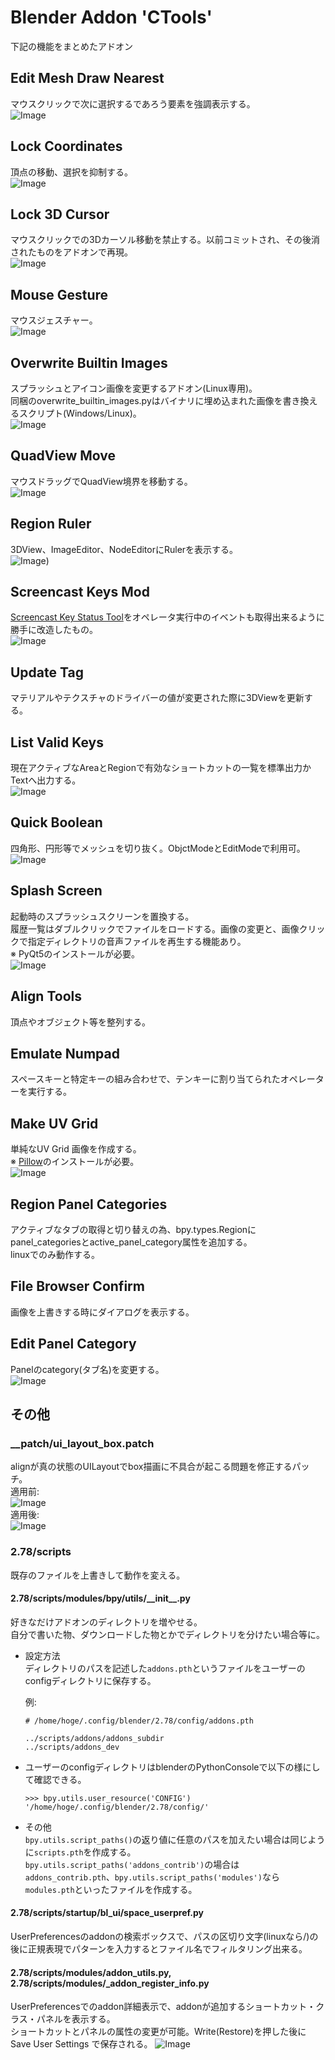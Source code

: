 # Blender Addon 'CTools'

下記の機能をまとめたアドオン

## Edit Mesh Draw Nearest
マウスクリックで次に選択するであろう要素を強調表示する。  
![Image](__images/drawnear.jpg)

## Lock Coordinates
頂点の移動、選択を抑制する。  
![Image](__images/lockcoords.jpg)

## Lock 3D Cursor
マウスクリックでの3Dカーソル移動を禁止する。以前コミットされ、その後消されたものをアドオンで再現。  
![Image](__images/lockcursor.jpg)

## Mouse Gesture
マウスジェスチャー。  
![Image](__images/gesture.jpg)

## Overwrite Builtin Images
スプラッシュとアイコン画像を変更するアドオン(Linux専用)。  
同梱のoverwrite_builtin_images.pyはバイナリに埋め込まれた画像を書き換えるスクリプト(Windows/Linux)。  
![Image](__images/splash.jpg)

## QuadView Move
マウスドラッグでQuadView境界を移動する。  
![Image](__images/quad.jpg)

## Region Ruler
3DView、ImageEditor、NodeEditorにRulerを表示する。  
![Image](__images/ruler.jpg))

## Screencast Keys Mod
[Screencast Key Status Tool](http://wiki.blender.org/index.php/Extensions:2.6/Py/Scripts/3D_interaction/Screencast_Key_Status_Tool "Screencast Key Status Tool")をオペレータ実行中のイベントも取得出来るように勝手に改造したもの。  
![Image](__images/screencast.jpg)

## Update Tag
マテリアルやテクスチャのドライバーの値が変更された際に3DViewを更新する。

## List Valid Keys
現在アクティブなAreaとRegionで有効なショートカットの一覧を標準出力かTextへ出力する。  
![Image](__images/listvalidkeys.jpg)

## Quick Boolean
四角形、円形等でメッシュを切り抜く。ObjctModeとEditModeで利用可。  
![Image](__images/quickboolean.jpg)

## Splash Screen
起動時のスプラッシュスクリーンを置換する。  
履歴一覧はダブルクリックでファイルをロードする。画像の変更と、画像クリックで指定ディレクトリの音声ファイルを再生する機能あり。  
※ PyQt5のインストールが必要。  
![Image](__images/splashscreen.jpg)

## Align Tools
頂点やオブジェクト等を整列する。  

## Emulate Numpad
スペースキーと特定キーの組み合わせで、テンキーに割り当てられたオペレーターを実行する。  

## Make UV Grid
単純なUV Grid 画像を作成する。  
※ [Pillow](https://python-pillow.org)のインストールが必要。  
![Image](__images/uvgrid.jpg)

## Region Panel Categories
アクティブなタブの取得と切り替えの為、bpy.types.Regionにpanel_categoriesとactive_panel_category属性を追加する。  
linuxでのみ動作する。

## File Browser Confirm
画像を上書きする時にダイアログを表示する。

## Edit Panel Category
Panelのcategory(タブ名)を変更する。  
![Image](__images/editpanelcategory.jpg)

## その他
### __patch/ui_layout_box.patch
alignが真の状態のUILayoutでbox描画に不具合が起こる問題を修正するパッチ。  
適用前:  
![Image](__images/bug.jpg)  
適用後:  
![Image](__images/patch.jpg)

### 2.78/scripts
既存のファイルを上書きして動作を変える。

#### 2.78/scripts/modules/bpy/utils/\_\_init\_\_.py  
好きなだけアドオンのディレクトリを増やせる。  
自分で書いた物、ダウンロードした物とかでディレクトリを分けたい場合等に。

* 設定方法  
ディレクトリのパスを記述した`addons.pth`というファイルをユーザーのconfigディレクトリに保存する。

    例:
    
    ```
    # /home/hoge/.config/blender/2.78/config/addons.pth
    
    ../scripts/addons/addons_subdir
    ../scripts/addons_dev
    ```

* ユーザーのconfigディレクトリはblenderのPythonConsoleで以下の様にして確認できる。  

    ```
    >>> bpy.utils.user_resource('CONFIG')
    '/home/hoge/.config/blender/2.78/config/'
    ```

* その他  
    `bpy.utils.script_paths()`の返り値に任意のパスを加えたい場合は同じように`scripts.pth`を作成する。  
    `bpy.utils.script_paths('addons_contrib')`の場合は`addons_contrib.pth`、`bpy.utils.script_paths('modules')`なら`modules.pth`といったファイルを作成する。

#### 2.78/scripts/startup/bl_ui/space_userpref.py  
UserPreferencesのaddonの検索ボックスで、パスの区切り文字(linuxなら/)の後に正規表現でパターンを入力するとファイル名でフィルタリング出来る。  

#### 2.78/scripts/modules/addon_utils.py, 2.78/scripts/modules/_addon_register_info.py  
UserPreferencesでのaddon詳細表示で、addonが追加するショートカット・クラス・パネルを表示する。  
ショートカットとパネルの属性の変更が可能。Write(Restore)を押した後に Save User Settings で保存される。
![Image](__images/keymaps.jpg)